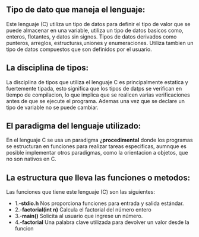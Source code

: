 ## Tipo de dato que maneja el lenguaje:

Este lenguaje (C) utiliza un tipo de datos para definir
el tipo de valor que se puede almacenar en una variable,
utiliza un tipo de datos basicos como, enteros, flotantes,
y datos sin signos. Tipos de datos derivados como punteros,
arreglos, estructuras,uniones y enumeraciones. Utiliza 
tambien un tipo de datos compuestos que son definidos por
el usuario.

## La disciplina de tipos:

La disciplina de tipos que utiliza el lenguaje C es 
principalmente estatica y fuertemente tipada, esto significa
que los tipos de datps se verifican en tiempo de compilacion,
lo que implica que se realicen varias verificaciones antes de
que se ejecute el programa. Ademas una vez que se declare un
tipo de variable no se puede cambiar.

## El paradigma del lenguaje utilizado:

En el lenguaje C se usa un paradigma ¿__procedimental__ donde
los programas se estructuran en funciones para realizar tareas
especificas, aumnque es posible implementar otros paradigmas,
como la orientacion a objetos, que no son nativos en C.

## La estructura que lleva las funciones o metodos:

Las funciones que tiene este lenguaje (C) son las siguientes:
* 1.-__stdio.h__ Nos proporciona funciones para entrada y salida estándar.
* 2.-__factorial(int n)__ Calcula el factorial del número entero
* 3.-__main()__ Solicita al usuario que ingrese un número.
* 4.-__factorial__ Una palabra clave utilizada para devolver un valor desde la funcion
